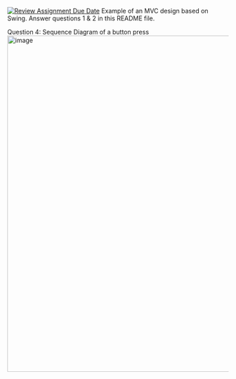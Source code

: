 [![Review Assignment Due Date](https://classroom.github.com/assets/deadline-readme-button-22041afd0340ce965d47ae6ef1cefeee28c7c493a6346c4f15d667ab976d596c.svg)](https://classroom.github.com/a/57HVEcop)
Example of an MVC design based on Swing. Answer questions 1 & 2 in this README file.



Question 4: Sequence Diagram of a button press
<img width="1315" height="765" alt="image" src="https://github.com/user-attachments/assets/9dd019de-57bc-4082-b17e-40f73fbbd50e" />

